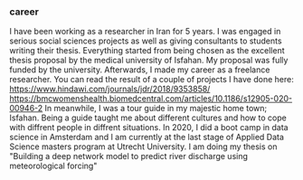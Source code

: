 ### career
I have been working as a researcher in Iran for 5 years.  I was engaged in serious social sciences projects as well as giving consultants to students writing their thesis. Everything started from being chosen as the excellent thesis proposal by the medical university of Isfahan. My proposal was fully funded by the university. Afterwards, I made my career as a freelance researcher. You can read the result of a couple of projects I have done here: https://www.hindawi.com/journals/jdr/2018/9353858/ 
https://bmcwomenshealth.biomedcentral.com/articles/10.1186/s12905-020-00946-2 
In meanwhile, I was a tour guide in my majestic home town; Isfahan. Being a guide taught me about different cultures and how to cope with diffrent people in diffrent situations. 
In 2020, I did a boot camp in data science in Amsterdam and I am currently at the last stage of Applied Data Science masters program at Utrecht University. I am doing my thesis on "Building a deep network model to predict river discharge using meteorological forcing"

<!--
**Maryam-Afshari/Maryam-Afshari** is a ✨ _special_ ✨ repository because its `README.md` (this file) appears on your GitHub profile.

Here are some ideas to get you started:

- 🔭 I’m currently working on ...
- 🌱 I’m currently learning ...
- 👯 I’m looking to collaborate on ...
- 🤔 I’m looking for help with ...
- 💬 Ask me about ...
- 📫 How to reach me: ...
- 😄 Pronouns: ...
- ⚡ Fun fact: ...
-->
